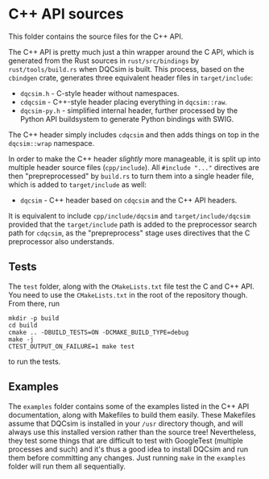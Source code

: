 C++ API sources
===============

This folder contains the source files for the C++ API.

The C++ API is pretty much just a thin wrapper around the C API, which is
generated from the Rust sources in `rust/src/bindings` by
`rust/tools/build.rs` when DQCsim is built. This process, based on the
`cbindgen` crate, generates three equivalent header files in `target/include`:

 - `dqcsim.h` - C-style header without namespaces.
 - `cdqcsim` - C++-style header placing everything in `dqcsim::raw`.
 - `dqcsim-py.h` - simplified internal header, further processed by the Python
   API buildsystem to generate Python bindings with SWIG.

The C++ header simply includes `cdqcsim` and then adds things on top in the
`dqcsim::wrap` namespace.

In order to make the C++ header *slightly* more manageable, it is split up into
multiple header source files (`cpp/include`). All `#include "..."` directives
are then "prepreprocessed" by `build.rs` to turn them into a single header
file, which is added to `target/include` as well:

 - `dqcsim` - C++ header based on `cdqcsim` and the C++ API headers.

It is equivalent to include `cpp/include/dqcsim` and `target/include/dqcsim`
provided that the `target/include` path is added to the preprocessor search
path for `cdqcsim`, as the "prepreprocess" stage uses directives that the
C preprocessor also understands.

Tests
-----

The `test` folder, along with the `CMakeLists.txt` file test the C and C++ API.
You need to use the `CMakeLists.txt` in the root of the repository though. From
there, run

    mkdir -p build
    cd build
    cmake .. -DBUILD_TESTS=ON -DCMAKE_BUILD_TYPE=debug
    make -j
    CTEST_OUTPUT_ON_FAILURE=1 make test

to run the tests.

Examples
--------

The `examples` folder contains some of the examples listed in the C++ API
documentation, along with Makefiles to build them easily. These Makefiles
assume that DQCsim is installed in your `/usr` directory though, and will
always use this installed version rather than the source tree! Nevertheless,
they test some things that are difficult to test with GoogleTest (multiple
processes and such) and it's thus a good idea to install DQCsim and run them
before committing any changes. Just running `make` in the `examples` folder
will run them all sequentially.
